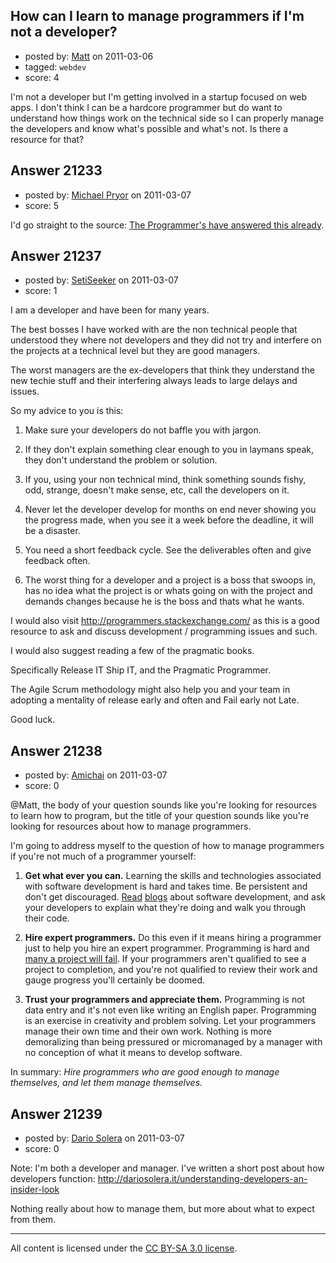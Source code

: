 ## How can I learn to manage programmers if I'm not a developer?

- posted by: [Matt](https://stackexchange.com/users/-1/6969-matt) on 2011-03-06
- tagged: `webdev`
- score: 4

I'm not a developer but I'm getting involved in a startup focused on web apps. I don't think I can be a hardcore programmer but do want to understand how things work on the technical side so I can properly manage the developers and know what's possible and what's not. Is there a resource for that?


## Answer 21233

- posted by: [Michael Pryor](https://stackexchange.com/users/-1/130-michael-pryor) on 2011-03-07
- score: 5

<p>I'd go straight to the source:  <a href="http://programmers.stackexchange.com/questions/41683/helpful-articles-on-the-subject-of-managing-programmers">The Programmer's have answered this already</a>.</p>



## Answer 21237

- posted by: [SetiSeeker](https://stackexchange.com/users/-1/8044-setiseeker) on 2011-03-07
- score: 1

I am a developer and have been for many years.

The best bosses I have worked with are the non technical people that understood they where not developers and they did not try and interfere on the projects at a technical level but they are good managers.

The worst managers are the ex-developers that think they understand the new techie stuff and their interfering always leads to large delays and issues.

So my advice to you is this:

1. Make sure your developers do not baffle you with jargon.

2. If they don't explain something clear enough to you in laymans speak, they don't understand the problem or solution.

3. If you, using your non technical mind, think something sounds fishy, odd, strange, doesn't make sense, etc, call the developers on it.

4. Never let the developer develop for months on end never showing you the progress made, when you see it a week before the deadline, it will be a disaster.

5. You need a short feedback cycle. See the deliverables often and give feedback often.

6. The worst thing for a developer and a project is a boss that swoops in, has no idea what the project is or whats going on with the project and demands changes because he is the boss and thats what he wants.

I would also visit http://programmers.stackexchange.com/ as this is a good resource to ask and discuss development / programming issues and such.

I would also suggest reading a few of the pragmatic books.

Specifically Release IT Ship IT, and the Pragmatic Programmer.

The Agile Scrum methodology might also help you and your team in adopting a mentality of release early and often and Fail early not Late.

Good luck.


## Answer 21238

- posted by: [Amichai](https://stackexchange.com/users/-1/3066-amichai) on 2011-03-07
- score: 0

<p>@Matt, the body of your question sounds like you're looking for resources to learn how to program, but the title of your question sounds like you're looking for resources about how to manage programmers.</p>

<p>I'm going to address myself to the question of how to manage programmers if you're not much of a programmer yourself:</p>

<ol>
<li><p><strong>Get what ever you can.</strong> Learning the skills and technologies associated with software development is hard and takes time. Be persistent and don't get discouraged. <a href="http://www.joelonsoftware.com/" rel="nofollow">Read</a> <a href="http://www.codinghorror.com/blog/" rel="nofollow">blogs</a> about software development, and ask your developers to explain what they're doing and walk you through their code. </p></li>
<li><p><strong>Hire expert programmers.</strong> Do this even if it means hiring a programmer just to help you hire an expert programmer. Programming is hard and <a href="http://www.codinghorror.com/blog/2006/05/the-long-dismal-history-of-software-project-failure.html" rel="nofollow">many a project will fail</a>. If your programmers aren't qualified to see a project to completion, and you're not qualified to review their work and gauge progress you'll certainly be doomed.</p></li>
<li><p><strong>Trust your programmers and appreciate them.</strong> Programming is not data entry and it's not even like writing an English paper. Programming is an exercise in creativity and problem solving. Let your programmers manage their own time and their own work. Nothing is more demoralizing than being pressured or micromanaged by a manager with no conception of what it means to develop software.</p></li>
</ol>

<p>In summary: 
<em>Hire programmers who are good enough to manage themselves, and let them manage themselves.</em></p>



## Answer 21239

- posted by: [Dario Solera](https://stackexchange.com/users/-1/1539-dario-solera) on 2011-03-07
- score: 0

Note: I'm both a developer and manager. I've written a short post about how developers function: http://dariosolera.it/understanding-developers-an-insider-look

Nothing really about how to manage them, but more about what to expect from them.



---

All content is licensed under the [CC BY-SA 3.0 license](https://creativecommons.org/licenses/by-sa/3.0/).
